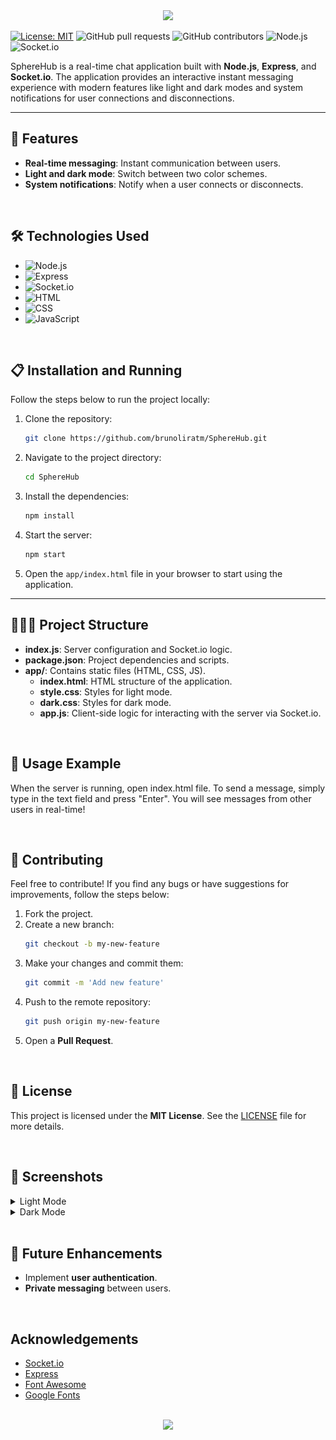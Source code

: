 <div align="center">
    <img src="https://capsule-render.vercel.app/api?type=waving&height=200&color=gradient&text=SphereHub&reversal=false">
</div>


[![License: MIT](https://img.shields.io/badge/License-MIT-yellow.svg)](LICENSE)
![GitHub pull requests](https://img.shields.io/github/issues/brunoliratm/SphereHub)
![GitHub contributors](https://img.shields.io/github/contributors/brunoliratm/SphereHub)
![Node.js](https://img.shields.io/badge/Node.js-v18.x-blue)
![Socket.io](https://img.shields.io/badge/Socket.io-v4.x-brightgreen)

SphereHub is a real-time chat application built with **Node.js**, **Express**, and **Socket.io**. The application provides an interactive instant messaging experience with modern features like light and dark modes and system notifications for user connections and disconnections.

---

## 🚀 Features

- **Real-time messaging**: Instant communication between users.
- **Light and dark mode**: Switch between two color schemes.
- **System notifications**: Notify when a user connects or disconnects.

<br>

## 🛠️ Technologies Used

- ![Node.js](https://img.shields.io/badge/Node.js-v18.x-blue)
- ![Express](https://img.shields.io/badge/Express-4.x-brightgreen)
- ![Socket.io](https://img.shields.io/badge/Socket.io-v4.x-brightgreen)
- ![HTML](https://img.shields.io/badge/HTML-5-orange)
- ![CSS](https://img.shields.io/badge/CSS-3-blue)
- ![JavaScript](https://img.shields.io/badge/JavaScript-ES6-yellow)

<br>

## 📋 Installation and Running

Follow the steps below to run the project locally:

1. Clone the repository:
    ```bash
    git clone https://github.com/brunoliratm/SphereHub.git
    ```
2. Navigate to the project directory:
    ```bash
    cd SphereHub
    ```
3. Install the dependencies:
    ```bash
    npm install
    ```

4. Start the server:
    ```bash
    npm start
    ```

5. Open the `app/index.html` file in your browser to start using the application.

---

## 🧑🏻‍💻 Project Structure

- **index.js**: Server configuration and Socket.io logic.
- **package.json**: Project dependencies and scripts.
- **app/**: Contains static files (HTML, CSS, JS).
  - **index.html**: HTML structure of the application.
  - **style.css**: Styles for light mode.
  - **dark.css**: Styles for dark mode.
  - **app.js**: Client-side logic for interacting with the server via Socket.io.

<br>

## 📃 Usage Example

When the server is running, open index.html file. To send a message, simply type in the text field and press "Enter". You will see messages from other users in real-time!

<br>

## 🤝 Contributing

Feel free to contribute! If you find any bugs or have suggestions for improvements, follow the steps below:

1. Fork the project.
2. Create a new branch:
    ```bash
    git checkout -b my-new-feature
    ```
3. Make your changes and commit them:
    ```bash
    git commit -m 'Add new feature'
    ```
4. Push to the remote repository:
    ```bash
    git push origin my-new-feature
    ```
5. Open a **Pull Request**.

<br>

## 📝 License

This project is licensed under the **MIT License**. See the [LICENSE](LICENSE) file for more details.

<br>

## 📸 Screenshots

<details>
<summary>Light Mode</summary>

![Light Mode](https://github.com/brunoliratm/SphereHub/blob/main/app/image/light.png)

</details>

<details>
<summary>Dark Mode</summary>

![Dark Mode](https://github.com/brunoliratm/SphereHub/blob/main/app/image/dark.png?raw=true)

</details>

<br>

## 🔮 Future Enhancements

- Implement **user authentication**.
- **Private messaging** between users.

<br>

## Acknowledgements

- [Socket.io](https://socket.io/)
- [Express](https://expressjs.com/)
- [Font Awesome](https://fontawesome.com/)
- [Google Fonts](https://fonts.google.com/)

<br>

<div align="center">
    <img src="https://capsule-render.vercel.app/api?type=waving&height=200&color=gradient&reversal=false&section=footer">
</div>
